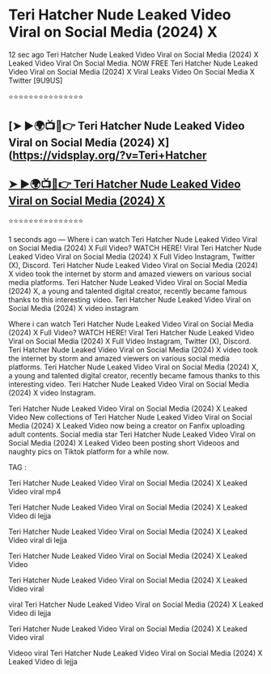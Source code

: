 ﻿# Teri Hatcher Nude Leaked Video Viral on Social Media (2024) X



12 sec ago Teri Hatcher Nude Leaked Video Viral on Social Media (2024) X Leaked Video Viral On Social Media. NOW FREE Teri Hatcher Nude Leaked Video Viral on Social Media (2024) X Viral Leaks Video On Social Media X Twitter [9U9US]

⭐⭐⭐⭐⭐⭐⭐⭐⭐⭐⭐⭐⭐⭐⭐

## [➤ ►🌍📺📱👉 Teri Hatcher Nude Leaked Video Viral on Social Media (2024) X](https://vidsplay.org/?v=Teri+Hatcher

## [➤ ►🌍📺📱👉 Teri Hatcher Nude Leaked Video Viral on Social Media (2024) X](https://vidsplay.org/?v=Teri+Hatcher)


⭐⭐⭐⭐⭐⭐⭐⭐⭐⭐⭐⭐⭐⭐⭐



1 seconds ago — Where i can watch Teri Hatcher Nude Leaked Video Viral on Social Media (2024) X Full Video? WATCH HERE! Viral Teri Hatcher Nude Leaked Video Viral on Social Media (2024) X Full Video Instagram, Twitter (X), Discord. Teri Hatcher Nude Leaked Video Viral on Social Media (2024) X video took the internet by storm and amazed viewers on various social media platforms. Teri Hatcher Nude Leaked Video Viral on Social Media (2024) X, a young and talented digital creator, recently became famous thanks to this interesting video. Teri Hatcher Nude Leaked Video Viral on Social Media (2024) X video instagram

Where i can watch Teri Hatcher Nude Leaked Video Viral on Social Media (2024) X Full Video? WATCH HERE! Viral Teri Hatcher Nude Leaked Video Viral on Social Media (2024) X Full Video Instagram, Twitter (X), Discord. Teri Hatcher Nude Leaked Video Viral on Social Media (2024) X video took the internet by storm and amazed viewers on various social media platforms. Teri Hatcher Nude Leaked Video Viral on Social Media (2024) X, a young and talented digital creator, recently became famous thanks to this interesting video. Teri Hatcher Nude Leaked Video Viral on Social Media (2024) X video Instagram.

Teri Hatcher Nude Leaked Video Viral on Social Media (2024) X Leaked Video New collections of Teri Hatcher Nude Leaked Video Viral on Social Media (2024) X Leaked Video now being a creator on Fanfix uploading adult contents. Social media star Teri Hatcher Nude Leaked Video Viral on Social Media (2024) X Leaked Video been posting short Videoos and naughty pics on Tiktok platform for a while now.

TAG :

 

Teri Hatcher Nude Leaked Video Viral on Social Media (2024) X Leaked Video viral mp4

 

Teri Hatcher Nude Leaked Video Viral on Social Media (2024) X Leaked Video di lejja

 

Teri Hatcher Nude Leaked Video Viral on Social Media (2024) X Leaked Video viral di lejja

 

Teri Hatcher Nude Leaked Video Viral on Social Media (2024) X Leaked Video

 

Teri Hatcher Nude Leaked Video Viral on Social Media (2024) X Leaked Video viral

 

viral Teri Hatcher Nude Leaked Video Viral on Social Media (2024) X Leaked Video di lejja

 

Teri Hatcher Nude Leaked Video Viral on Social Media (2024) X Leaked Video viral

 

Videoo viral Teri Hatcher Nude Leaked Video Viral on Social Media (2024) X Leaked Video di lejja